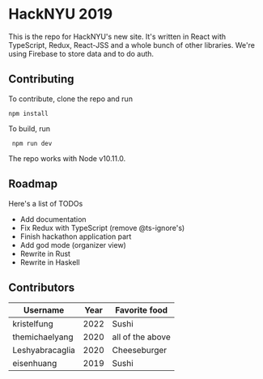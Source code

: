 # HackNYU 2019

This is the repo for HackNYU's new site. It's written in React with
TypeScript, Redux, React-JSS and a whole bunch of other libraries.
We're using Firebase to store data and to do auth.

## Contributing

To contribute, clone the repo and run

    npm install

 To build, run

     npm run dev

 The repo works with Node v10.11.0.

 ## Roadmap
 Here's a list of TODOs
  - Add documentation
  - Fix Redux with TypeScript (remove @ts-ignore's)
  - Finish hackathon application part
  - Add god mode (organizer view)
  - Rewrite in Rust
  - Rewrite in Haskell

## Contributors 

|  Username      | Year | Favorite food    |
|----------------|------|------------------|
| kristelfung    | 2022 |     Sushi        |
| themichaelyang | 2020 | all of the above |
| Leshyabracaglia  | 2020  |Cheeseburger |
| eisenhuang | 2019 | Sushi |

